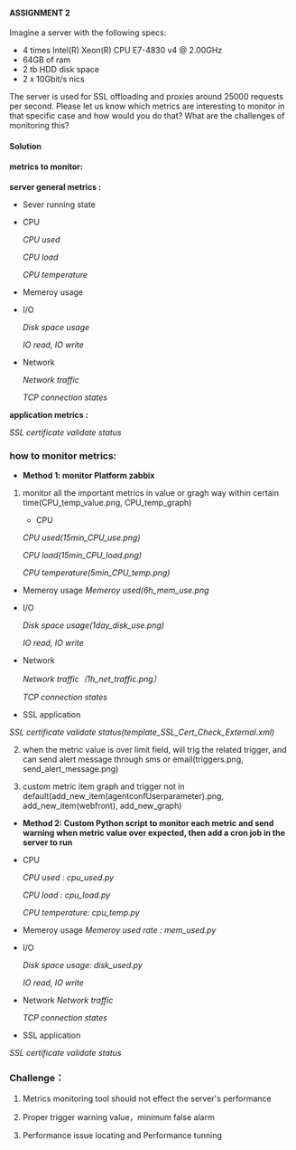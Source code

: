 #### ASSIGNMENT 2
Imagine a server with the following specs:
- 4 times Intel(R) Xeon(R) CPU E7-4830 v4 @ 2.00GHz
- 64GB of ram
- 2 tb HDD disk space
- 2 x 10Gbit/s nics

The server is used for SSL offloading and proxies around 25000 requests per second.
Please let us know which metrics are interesting to monitor in that specific case 
and how would you do that? 
What are the challenges of monitoring this?

#### Solution
#### metrics to monitor:

**server general metrics :**

* Sever running state
* CPU

    *CPU used*
    
    *CPU load*
    
    *CPU temperature*
* Memeroy usage
* I/O

    *Disk space usage*
    
     *IO read, IO write*
* Network

    *Network traffic*
    
    *TCP connection states*

**application metrics :**

*SSL certificate validate status*
### how to monitor metrics:
* **Method 1: monitor Platform zabbix**
1. monitor all the important metrics  in value or gragh way within certain time(CPU_temp_value.png, CPU_temp_graph)
    * CPU

    *CPU used(15min_CPU_use.png)*
    
    *CPU load(15min_CPU_load.png)*
    
    *CPU temperature(5min_CPU_temp.png)*
* Memeroy usage
   *Memeroy used(6h_mem_use.png*
   
* I/O

    *Disk space usage(1day_disk_use.png)*
    
     *IO read, IO write*
     
* Network

    *Network traffic（1h_net_traffic.png）*
    
    *TCP connection states*
    
 * SSL application
 
 *SSL certificate validate status(template_SSL_Cert_Check_External.xml)*
 
2. when the metric value is over limit field, will trig the related trigger, and can send alert message through sms or email(triggers.png, send_alert_message.png)

3. custom metric item graph and trigger not in default(add_new_item(agentconfUserparameter).png, add_new_item(webfront), add_new_graph)

*  **Method 2: Custom Python script to monitor each metric and send warning when metric value over expected, then add a cron job in the server to run**
* CPU

    *CPU used : cpu_used.py*
    
    *CPU load : cpu_load.py*
    
    *CPU temperature: cpu_temp.py*
* Memeroy usage
   *Memeroy used rate : mem_used.py*
   
* I/O

    *Disk space usage: disk_used.py*
    
     *IO read, IO write*
     
* Network
    *Network traffic*
    
    *TCP connection states*
    
 * SSL application
 
 *SSL certificate validate status*
 
    
 ### Challenge：
1. Metrics  monitoring tool should not effect the server's performance

2. Proper trigger warning value，minimum false alarm

3. Performance issue locating and Performance tunning

